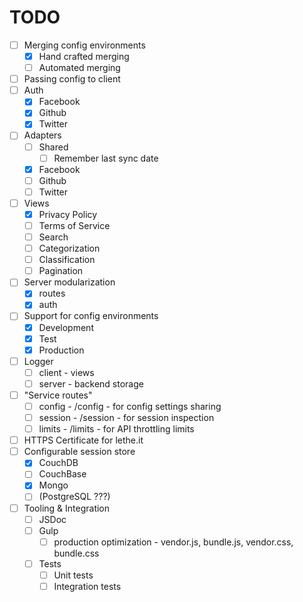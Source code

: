 # TODO

- [ ] Merging config environments
  - [x] Hand crafted merging
  - [ ] Automated merging
- [ ] Passing config to client
- [ ] Auth 
  - [x] Facebook
  - [x] Github
  - [x] Twitter
- [ ] Adapters
  - [ ] Shared
     - [ ] Remember last sync date
  - [x] Facebook 
  - [ ] Github
  - [ ] Twitter
- [ ] Views
  - [x] Privacy Policy
  - [ ] Terms of Service
  - [ ] Search
  - [ ] Categorization
  - [ ] Classification
  - [ ] Pagination
- [ ] Server modularization
  - [x] routes
  - [x] auth
- [ ] Support for config environments 
  - [x] Development
  - [x] Test
  - [x] Production
- [ ] Logger
  - [ ] client - views
  - [ ] server - backend storage
- [ ] "Service routes"
  - [ ] config - /config - for config settings sharing 
  - [ ] session - /session - for session inspection
  - [ ] limits - /limits - for API throttling limits
- [ ] HTTPS Certificate for lethe.it
- [ ] Configurable session store 
  - [x] CouchDB
  - [ ] CouchBase
  - [x] Mongo
  - [ ] (PostgreSQL ???)
- [ ] Tooling & Integration
  - [ ] JSDoc
  - [ ] Gulp 
    - [ ] production optimization - vendor.js, bundle.js, vendor.css, bundle.css
  - [ ] Tests
    - [ ] Unit tests
    - [ ] Integration tests
